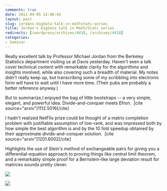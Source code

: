 ```yaml
---
comments: true
date: 2012-04-05 15:48:44
layout: post
slug: jordans-bigdata-talk-in-mathstats-series
title: Jordan's bigdata talk in Math/Stats series
redirects: [/wordpress/archives/4418, /archives/4418]
categories:
- Seminar
---
```


Really excellent talk by Professor Michael Jordan from the Berkeley Statistics department visiting us at Davis yesterday. Haven't seen a talk cover technical content with remarkable clarity for the algorithms and insights involved, while also covering such a breadth of material. My notes didn't really keep up, but transcribing some of my scribbling into electronic form will have to wait until I have more time. (Their pubs are probably a better reference anyway.)

But to summarize,I enjoyed the bag of little bootstraps -- a very simple, elegant, and powerful idea. Divide-and-conquer meets Efron.  [cite source="arxiv"]1112.5016[/cite]

I hadn't realized NetFlix prize could be thought of a matrix completion problem with justifiable assumption of low-rank, and was impressed both by how simple the best algorithm is and by the 10 fold speedup obtained by their approximate divide-and-conquer solution.  [cite source="arxiv"]1201.6002[/cite]

Highlights the use of Stein's method of exchangeable pairs for giving you a differential-equation approach to proving things like central limit theorem, and a remarkably simple proof for a Bernstein-like large deviation result for matrices sounds pretty clever.


![](https://lh6.googleusercontent.com/-INX5Pqn_LPw/T34eAsH6XeI/AAAAAAAAB0M/Xp7DTbdAKb8/s735/2012-04-05_15-34-20_96.jpg)



![](https://lh5.googleusercontent.com/-HX9kM569FqA/T34eF0w3NFI/AAAAAAAAB0Q/4_ecUh-wXWM/s736/2012-04-05_15-34-37_214.jpg)
